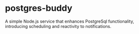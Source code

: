 # postgres-buddy
A simple Node.js service that enhances PostgreSql functionality, introducing scheduling and reactivity to notifications.
